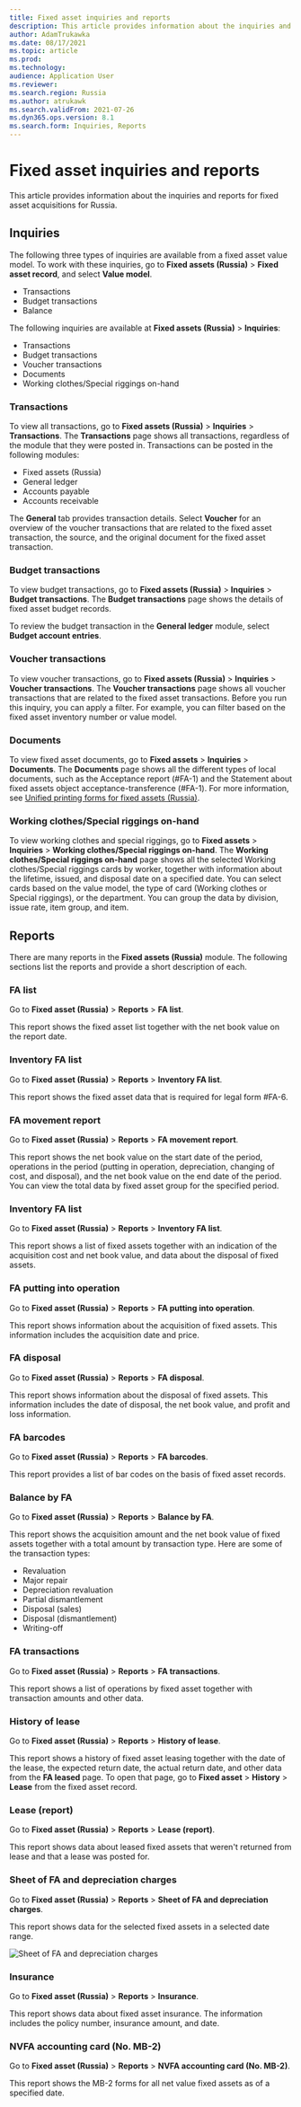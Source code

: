 ```yaml
---
title: Fixed asset inquiries and reports
description: This article provides information about the inquiries and reports for fixed asset acquisitions for Russia.
author: AdamTrukawka
ms.date: 08/17/2021
ms.topic: article
ms.prod: 
ms.technology: 
audience: Application User
ms.reviewer: 
ms.search.region: Russia
ms.author: atrukawk
ms.search.validFrom: 2021-07-26
ms.dyn365.ops.version: 8.1
ms.search.form: Inquiries, Reports
---
```

# Fixed asset inquiries and reports

This article provides information about the inquiries and reports for fixed asset acquisitions for Russia.

## Inquiries

The following three types of inquiries are available from a fixed asset value model. To work with these inquiries, go to **Fixed assets (Russia)** \> **Fixed asset record**, and select **Value model**.

- Transactions
- Budget transactions
- Balance

The following inquiries are available at **Fixed assets (Russia)** \> **Inquiries**:

- Transactions
- Budget transactions
- Voucher transactions
- Documents
- Working clothes/Special riggings on-hand

### Transactions

To view all transactions, go to **Fixed assets (Russia)** \> **Inquiries** \> **Transactions**. The **Transactions** page shows all transactions, regardless of the module that they were posted in. Transactions can be posted in the following modules:

- Fixed assets (Russia)
- General ledger
- Accounts payable
- Accounts receivable

The **General** tab provides transaction details. Select **Voucher** for an overview of the voucher transactions that are related to the fixed asset transaction, the source, and the original document for the fixed asset transaction.

### Budget transactions

To view budget transactions, go to **Fixed assets (Russia)** \> **Inquiries** \> **Budget transactions**. The **Budget transactions** page shows the details of fixed asset budget records.

To review the budget transaction in the **General ledger** module, select **Budget account entries**.

### Voucher transactions

To view voucher transactions, go to **Fixed assets (Russia)** \> **Inquiries** \> **Voucher transactions**. The **Voucher transactions** page shows all voucher transactions that are related to the fixed asset transactions. Before you run this inquiry, you can apply a filter. For example, you can filter based on the fixed asset inventory number or value model.

### Documents

To view fixed asset documents, go to **Fixed assets** \> **Inquiries** \> **Documents**. The **Documents** page shows all the different types of local documents, such as the Acceptance report (\#FA-1) and the Statement about fixed assets object acceptance-transference (\#FA-1). For more information, see [Unified printing forms for fixed assets (Russia)](printing-forms-fixed-assets.md).

### Working clothes/Special riggings on-hand

To view working clothes and special riggings, go to **Fixed assets** \> **Inquiries** \> **Working clothes/Special riggings on-hand**. The **Working clothes/Special riggings on-hand** page shows all the selected Working clothes/Special riggings cards by worker, together with information about the lifetime, issued, and disposal date on a specified date. You can select cards based on the value model, the type of card (Working clothes or Special riggings), or the department. You can group the data by division, issue rate, item group, and item.

## Reports

There are many reports in the **Fixed assets (Russia)** module. The following sections list the reports and provide a short description of each.

### FA list

Go to **Fixed asset (Russia)** \> **Reports** \> **FA list**.

This report shows the fixed asset list together with the net book value on the report date.

### Inventory FA list

Go to **Fixed asset (Russia)** \> **Reports** \> **Inventory FA list**.

This report shows the fixed asset data that is required for legal form \#FA-6.

### FA movement report

Go to **Fixed asset (Russia)** \> **Reports** \> **FA movement report**.

This report shows the net book value on the start date of the period, operations in the period (putting in operation, depreciation, changing of cost, and disposal), and the net book value on the end date of the period. You can view the total data by fixed asset group for the specified period.

### Inventory FA list

Go to **Fixed asset (Russia)** \> **Reports** \> **Inventory FA list**.

This report shows a list of fixed assets together with an indication of the acquisition cost and net book value, and data about the disposal of fixed assets.

### FA putting into operation

Go to **Fixed asset (Russia)** \> **Reports** \> **FA putting into operation**.

This report shows information about the acquisition of fixed assets. This information includes the acquisition date and price.

### FA disposal

Go to **Fixed asset (Russia)** \> **Reports** \> **FA disposal**.

This report shows information about the disposal of fixed assets. This information includes the date of disposal, the net book value, and profit and loss information.

### FA barcodes

Go to **Fixed asset (Russia)** \> **Reports** \> **FA barcodes**.

This report provides a list of bar codes on the basis of fixed asset records.

### Balance by FA

Go to **Fixed asset (Russia)** \> **Reports** \> **Balance by FA**.

This report shows the acquisition amount and the net book value of fixed assets together with a total amount by transaction type. Here are some of the transaction types:

- Revaluation
- Major repair
- Depreciation revaluation
- Partial dismantlement
- Disposal (sales)
- Disposal (dismantlement)
- Writing-off

### FA transactions

Go to **Fixed asset (Russia)** \> **Reports** \> **FA transactions**.

This report shows a list of operations by fixed asset together with transaction amounts and other data.

### History of lease

Go to **Fixed asset (Russia)** \> **Reports** \> **History of lease**.

This report shows a history of fixed asset leasing together with the date of the lease, the expected return date, the actual return date, and other data from the **FA leased** page. To open that page, go to **Fixed asset** \> **History** \> **Lease** from the fixed asset record.

### Lease (report)

Go to **Fixed asset (Russia)** \> **Reports** \> **Lease (report)**.

This report shows data about leased fixed assets that weren't returned from lease and that a lease was posted for.

### Sheet of FA and depreciation charges

Go to **Fixed asset (Russia)** \> **Reports** \> **Sheet of FA and depreciation charges**.

This report shows data for the selected fixed assets in a selected date range.

![Sheet of FA and depreciation charges](media/RUS-sheet-of-FA-and-depreciation.png)

### Insurance

Go to **Fixed asset (Russia)** \> **Reports** \> **Insurance**.

This report shows data about fixed asset insurance. The information includes the policy number, insurance amount, and date.

### NVFA accounting card (No. MB-2)

Go to **Fixed asset (Russia)** \> **Reports** \> **NVFA accounting card (No. MB-2)**.

This report shows the MB-2 forms for all net value fixed assets as of a specified date.
